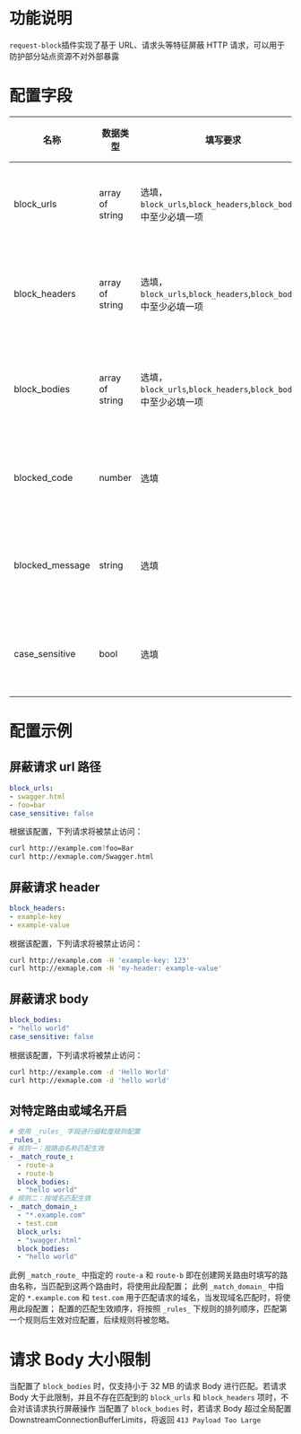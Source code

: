 # 功能说明
`request-block`插件实现了基于 URL、请求头等特征屏蔽 HTTP 请求，可以用于防护部分站点资源不对外部暴露

# 配置字段

| 名称 | 数据类型 | 填写要求 |  默认值 | 描述 |
| -------- | -------- | -------- | -------- | -------- |
|  block_urls     |  array of string     | 选填，`block_urls`,`block_headers`,`block_bodies` 中至少必填一项     |   -  |  配置用于匹配需要屏蔽 URL 的字符串   |
|  block_headers     |  array of string     | 选填，`block_urls`,`block_headers`,`block_bodies` 中至少必填一项     |   -  |  配置用于匹配需要屏蔽请求 Header 的字符串   |
|  block_bodies     |  array of string     | 选填，`block_urls`,`block_headers`,`block_bodies` 中至少必填一项     |   -  |  配置用于匹配需要屏蔽请求 Body 的字符串   |
|  blocked_code     |  number     | 选填     |   403  |  配置请求被屏蔽时返回的 HTTP 状态码   |
|  blocked_message     |  string     | 选填     |   -  |  配置请求被屏蔽时返回的 HTTP 应答 Body   |
|  case_sensitive     |  bool     | 选填     |   true  |  配置匹配时是否区分大小写，默认区分   |

# 配置示例

## 屏蔽请求 url 路径
```yaml
block_urls:
- swagger.html
- foo=bar
case_sensitive: false
```

根据该配置，下列请求将被禁止访问：

```bash
curl http://example.com?foo=Bar
curl http://exmaple.com/Swagger.html
```

## 屏蔽请求 header
```yaml
block_headers:
- example-key
- example-value
```

根据该配置，下列请求将被禁止访问：

```bash
curl http://example.com -H 'example-key: 123'
curl http://exmaple.com -H 'my-header: example-value'
```

## 屏蔽请求 body
```yaml
block_bodies:
- "hello world"
case_sensitive: false
```

根据该配置，下列请求将被禁止访问：

```bash
curl http://example.com -d 'Hello World'
curl http://exmaple.com -d 'hello world'
```

## 对特定路由或域名开启
```yaml
# 使用 _rules_ 字段进行细粒度规则配置
_rules_:
# 规则一：按路由名称匹配生效
- _match_route_:
  - route-a
  - route-b
  block_bodies: 
  - "hello world"
# 规则二：按域名匹配生效
- _match_domain_:
  - "*.example.com"
  - test.com
  block_urls: 
  - "swagger.html"
  block_bodies:
  - "hello world"
```
此例 `_match_route_` 中指定的 `route-a` 和 `route-b` 即在创建网关路由时填写的路由名称，当匹配到这两个路由时，将使用此段配置；
此例 `_match_domain_` 中指定的 `*.example.com` 和 `test.com` 用于匹配请求的域名，当发现域名匹配时，将使用此段配置；
配置的匹配生效顺序，将按照 `_rules_` 下规则的排列顺序，匹配第一个规则后生效对应配置，后续规则将被忽略。

# 请求 Body 大小限制

当配置了 `block_bodies` 时，仅支持小于 32 MB 的请求 Body 进行匹配。若请求 Body 大于此限制，并且不存在匹配到的 `block_urls` 和 `block_headers` 项时，不会对该请求执行屏蔽操作
当配置了 `block_bodies` 时，若请求 Body 超过全局配置 DownstreamConnectionBufferLimits，将返回 `413 Payload Too Large`
